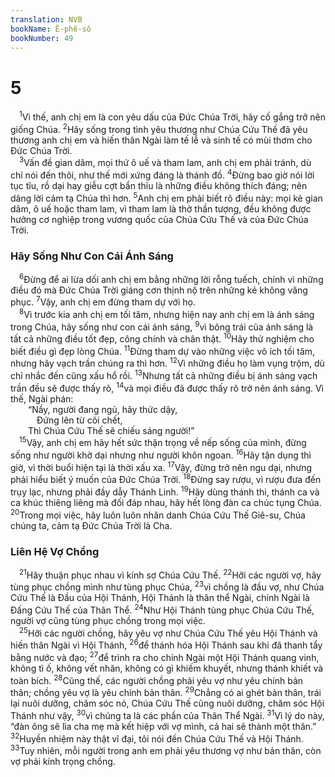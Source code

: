 ```yaml
---
translation: NVB
bookName: Ê-phê-sô 
bookNumber: 49
---
```


<div class="title"><h1>5</h1></div>
<span class="verse eph_5_1"> <sup>1</sup>Vì thế, anh chị em là con yêu dấu của Đức Chúa Trời, hãy cố gắng trở nên giống Chúa. </span>
<span class="verse eph_5_2"><sup>2</sup>Hãy sống trong tình yêu thương như Chúa Cứu Thế đã yêu thương anh chị em và hiến thân Ngài làm tế lễ và sinh tế có mùi thơm cho Đức Chúa Trời. <br/></span>
<span class="verse eph_5_3"> <sup>3</sup>Vấn đề gian dâm, mọi thứ ô uế và tham lam, anh chị em phải tránh, dù chỉ nói đến thôi, như thế mới xứng đáng là thánh đồ. </span>
<span class="verse eph_5_4"><sup>4</sup>Đừng bao giờ nói lời tục tĩu, rồ dại hay giễu cợt bẩn thỉu là những điều không thích đáng; nên dâng lời cảm tạ Chúa thì hơn. </span>
<span class="verse eph_5_5"><sup>5</sup>Anh chị em phải biết rõ điều này: mọi kẻ gian dâm, ô uế hoặc tham lam, vì tham lam là thờ thần tượng, đều không được hưởng cơ nghiệp trong vương quốc của Chúa Cứu Thế và của Đức Chúa Trời. <br/></span>
<div class="title"><h3>Hãy Sống Như Con Cái Ánh Sáng </h3></div>
<span class="verse eph_5_6"> <sup>6</sup>Đừng để ai lừa dối anh chị em bằng những lời rỗng tuếch, chính vì những điều đó mà Đức Chúa Trời giáng cơn thịnh nộ trên những kẻ không vâng phục. </span>
<span class="verse eph_5_7"><sup>7</sup>Vậy, anh chị em đừng tham dự với họ. <br/></span>
<span class="verse eph_5_8"> <sup>8</sup>Vì trước kia anh chị em tối tăm, nhưng hiện nay anh chị em là ánh sáng trong Chúa, hãy sống như con cái ánh sáng, </span>
<span class="verse eph_5_9"><sup>9</sup>vì bông trái của ánh sáng là tất cả những điều tốt đẹp, công chính và chân thật. </span>
<span class="verse eph_5_10"><sup>10</sup>Hãy thử nghiệm cho biết điều gì đẹp lòng Chúa. </span>
<span class="verse eph_5_11"><sup>11</sup>Đừng tham dự vào những việc vô ích tối tăm, nhưng hãy vạch trần chúng ra thì hơn. </span>
<span class="verse eph_5_12"><sup>12</sup>Vì những điều họ làm vụng trộm, dù chỉ nhắc đến cũng xấu hổ rồi. </span>
<span class="verse eph_5_13"><sup>13</sup>Nhưng tất cả những điều bị ánh sáng vạch trần đều sẽ được thấy rõ, </span>
<span class="verse eph_5_14"><sup>14</sup>và mọi điều đã được thấy rõ trở nên ánh sáng. Vì thế, Ngài phán: <br/>  “Nầy, người đang ngủ, hãy thức dậy, <br/>   Đứng lên từ cõi chết, <br/>  Thì Chúa Cứu Thế sẽ chiếu sáng người!” <br/></span>
<span class="verse eph_5_15"> <sup>15</sup>Vậy, anh chị em hãy hết sức thận trọng về nếp sống của mình, đừng sống như người khờ dại nhưng như người khôn ngoan. </span>
<span class="verse eph_5_16"><sup>16</sup>Hãy tận dụng thì giờ, vì thời buổi hiện tại là thời xấu xa. </span>
<span class="verse eph_5_17"><sup>17</sup>Vậy, đừng trở nên ngu dại, nhưng phải hiểu biết ý muốn của Đức Chúa Trời. </span>
<span class="verse eph_5_18"><sup>18</sup>Đừng say rượu, vì rượu đưa đến trụy lạc, nhưng phải đầy dẫy Thánh Linh. </span>
<span class="verse eph_5_19"><sup>19</sup>Hãy dùng thánh thi, thánh ca và ca khúc thiêng liêng mà đối đáp nhau, hãy hết lòng đàn ca chúc tụng Chúa. </span>
<span class="verse eph_5_20"><sup>20</sup>Trong mọi việc, hãy luôn luôn nhân danh Chúa Cứu Thế Giê-su, Chúa chúng ta, cảm tạ Đức Chúa Trời là Cha. <br/></span>
<div class="title"><h3>Liên Hệ Vợ Chồng </h3></div>
<span class="verse eph_5_21"> <sup>21</sup>Hãy thuận phục nhau vì kính sợ Chúa Cứu Thế. </span>
<span class="verse eph_5_22"><sup>22</sup>Hỡi các người vợ, hãy tùng phục chồng mình như tùng phục Chúa, </span>
<span class="verse eph_5_23"><sup>23</sup>vì chồng là đầu vợ, như Chúa Cứu Thế là Đầu của Hội Thánh, Hội Thánh là thân thể Ngài, chính Ngài là Đấng Cứu Thế của Thân Thể. </span>
<span class="verse eph_5_24"><sup>24</sup>Như Hội Thánh tùng phục Chúa Cứu Thế, người vợ cũng tùng phục chồng trong mọi việc. <br/></span>
<span class="verse eph_5_25"> <sup>25</sup>Hỡi các người chồng, hãy yêu vợ như Chúa Cứu Thế yêu Hội Thánh và hiến thân Ngài vì Hội Thánh, </span>
<span class="verse eph_5_26"><sup>26</sup>để thánh hóa Hội Thánh sau khi đã thanh tẩy bằng nước và đạo; </span>
<span class="verse eph_5_27"><sup>27</sup>để trình ra cho chính Ngài một Hội Thánh quang vinh, không tì ố, không vết nhăn, không có gì khiếm khuyết, nhưng thánh khiết và toàn bích. </span>
<span class="verse eph_5_28"><sup>28</sup>Cũng thế, các người chồng phải yêu vợ như yêu chính bản thân; chồng yêu vợ là yêu chính bản thân. </span>
<span class="verse eph_5_29"><sup>29</sup>Chẳng có ai ghét bản thân, trái lại nuôi dưỡng, chăm sóc nó, Chúa Cứu Thế cũng nuôi dưỡng, chăm sóc Hội Thánh như vậy, </span>
<span class="verse eph_5_30"><sup>30</sup>vì chúng ta là các phần của Thân Thể Ngài. </span>
<span class="verse eph_5_31"><sup>31</sup>Vì lý do này, “đàn ông sẽ lìa cha mẹ mà kết hiệp với vợ mình, cả hai sẽ thành một thân.” </span>
<span class="verse eph_5_32"><sup>32</sup>Huyền nhiệm này thật vĩ đại, tôi nói đến Chúa Cứu Thế và Hội Thánh. </span>
<span class="verse eph_5_33"><sup>33</sup>Tuy nhiên, mỗi người trong anh em phải yêu thương vợ như bản thân, còn vợ phải kính trọng chồng. <br/></span>
